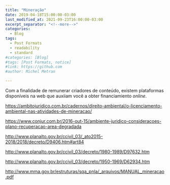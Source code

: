 ```yaml
---
title: "Mineração"
date: 2019-04-18T15:00:00-03:00
last_modified_at: 2021-09-23T16:00:00-03:00
excerpt_separator: "<!--more-->"
categories:
  - Blog
tags:
  - Post Formats
  - readability
  - standard
#categories: [Blog]
#tags: [Post Formats, notice]
#link: https://github.com
#author: Michel Metran

---
```


Com a finalidade de remunerar criadores de conteúdo, existem plataformas disponíveis na web que auxiiam você a obter financiamiento *online*.

<!--more-->

https://ambitojuridico.com.br/cadernos/direito-ambiental/o-licenciamento-ambiental-nas-atividades-de-mineracao/

https://www.conjur.com.br/2016-out-15/ambiente-juridico-consideracoes-plano-recuperacao-area-degradada

http://www.planalto.gov.br/ccivil_03/_ato2015-2018/2018/decreto/D9406.htm#art84

http://www.planalto.gov.br/ccivil_03/decreto/1980-1989/D97632.htm

http://www.planalto.gov.br/ccivil_03/decreto/1950-1969/D62934.htm

http://www.mma.gov.br/estruturas/sqa_pnla/_arquivos/MANUAL_mineracao.pdf

